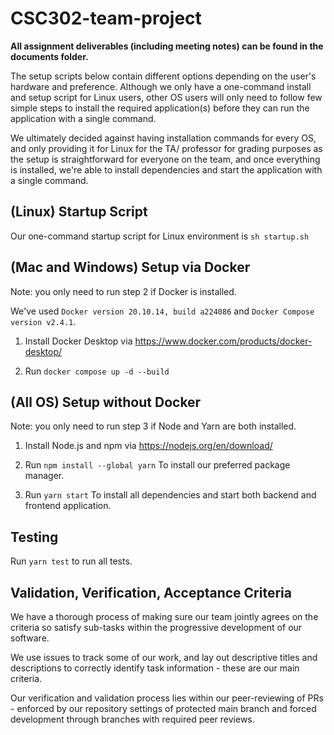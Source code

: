 # CSC302-team-project

**All assignment deliverables (including meeting notes) can be found in the documents folder.**

The setup scripts below contain different options depending on the user's hardware and preference.
Although we only have a one-command install and setup script for Linux users, other OS users will only need to follow few simple steps to install the required application(s) before they can run the application with a single command.

We ultimately decided against having installation commands for every OS, and only providing it for Linux for the TA/ professor for grading purposes as the setup is straightforward for everyone on the team, and once everything is installed, we're able to install dependencies and start the application with a single command.

## (Linux) Startup Script 

Our one-command startup script for Linux environment is `sh startup.sh`

## (Mac and Windows) Setup via Docker

Note: you only need to run step 2 if Docker is installed.

We've used `Docker version 20.10.14, build a224086` and `Docker Compose version v2.4.1`.

1. Install Docker Desktop via https://www.docker.com/products/docker-desktop/

2. Run `docker compose up -d --build`

## (All OS) Setup without Docker

Note: you only need to run step 3 if Node and Yarn are both installed.

1. Install Node.js and npm via https://nodejs.org/en/download/

2. Run `npm install --global yarn`
To install our preferred package manager.

3. Run `yarn start`
To install all dependencies and start both backend and frontend application.


## Testing

Run `yarn test` to run all tests.

## Validation, Verification, Acceptance Criteria

We have a thorough process of making sure our team jointly agrees on the criteria so satisfy sub-tasks within the progressive development of our software.

We use issues to track some of our work, and lay out descriptive titles and descriptions to correctly identify task information - these are our main criteria.

Our verification and validation process lies within our peer-reviewing of PRs - enforced by our repository settings of protected main branch and forced development through branches with required peer reviews.
